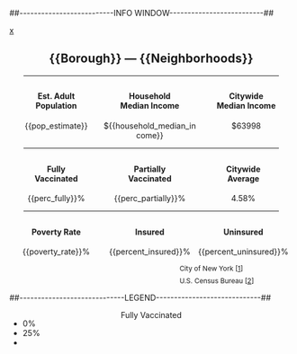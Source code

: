 ##--------------------------INFO WINDOW--------------------------##
<div class="cartodb-popup dark v2">
  <a href="#close" class="cartodb-popup-close-button close">x</a>
  <div class="cartodb-popup-content-wrapper">
    <div class="cartodb-popup-content"style="min-height:300px;">
      <h2 style="width:100%; text-align:center;text-transform:capitalize;letter-spacing:.2px;">{{borough}} — {{neighborhoods}}</h2>
        <hr style="width:90%; margin:auto; margin-bottom:8px;margin-top:8px;height: 1px;">
        <div class="row" style="margin-bottom:20px">
            <div class="column" style="float: left; width: 33%;text-align: center;">
                <h4>Est. Adult<br>Population</h4>
                <p>{{pop_estimate}}</p>
            </div>
            <div class="column" style="float: left; width: 33%;text-align: center;">
                <h4>Household<br>Median Income</h4>
                <p>&#36;{{household_median_income}}</p>
            </div>
            <div class="column" style="float: right; width: 33%;text-align: center;">
                <h4>Citywide<br>Median Income</h4>
                <p>&#36;63998</p>
            </div>            
        </div>
        <hr style="width:90%; margin:auto; margin-bottom:8px;height: 1px;">
        <div class="row" style="margin-bottom:50px">
            <div class="column" style="float: left; width: 33%; text-align: center;">
                <h4>Fully<br>Vaccinated</h4>
                <p>{{perc_fully}}%</p>
            </div>
            <div class="column" style="float: left; width: 33%; text-align: center;">
                <h4>Partially<br>Vaccinated</h4>
                <p>{{perc_partially}}%</p>
            </div>
            <div class="column" style="float: left; width: 33%; text-align: center;">
                <h4>Citywide<br>Average</h4>
                <p>4.58%</p>
            </div>
        </div>
        <hr style="width:90%; margin:auto; margin-bottom:8px;height: 1px;">
        <div class="row" style="margin-bottom:50px">
            <div class="column" style="float: left; width: 33%; text-align: center;">
                <h4>Poverty Rate</h4>
                <p>{{poverty_rate}}%</p>
              </div>
            <div class="column" style="float: left; width: 33%; text-align: center;">
                <h4>Insured</h4>
                <p>{{percent_insured}}%</p>
            </div>
            <div class="column" style="float: left; width: 33%; text-align: center;">
                <h4>Uninsured</h4>
                <p>{{percent_uninsured}}%</p>
            </div>
        </div>
        <div style="width:100%; text-indent: 60%">
            <p style="font-size:12px;margin-bottom: -5px;">City of New York [<a href="https://public.tableau.com/views/COVID-19VaccinationTracker/Geography?:language=en&:display_count=y&:origin=viz_share_link" target="_blank">1</a>]</p>
            <p style="font-size:12px">U.S. Census Bureau [<a href="https://www.census.gov/data/developers/data-sets/acs-5year.html" target="_blank">2</a>]</p>
        </div>
      </div>
    </div>
    <div class="cartodb-popup-tip-container">
    </div>
</div>



##-----------------------------LEGEND-----------------------------##
<div class='cartodb-legend choropleth'>	
<div class="legend-title" style="text-align: center; font-size:14px; margin-bottom:-16px; text-transform:capitalize;">Fully Vaccinated</div>
<ul>
	<li class="min" style="font-size:14px;">
		0%
	</li>
	<li class="max"style="font-size:14px;">
		25%
	</li>
	<li class="graph count_441">
	<div class="colors">
	<div class="quartile" style="background-color:#FFFFCC"></div>
	<div class="quartile" style="background-color:#C7E9B4"></div>
	<div class="quartile" style="background-color:#7FCDBB"></div>
	<div class="quartile" style="background-color:#41B6C4"></div>
	<div class="quartile" style="background-color:#1D91C0"></div>
	<div class="quartile" style="background-color:#225EA8"></div>
	<div class="quartile" style="background-color:#0C2C84"></div>
	</div>
	</li>
</ul>
</div>